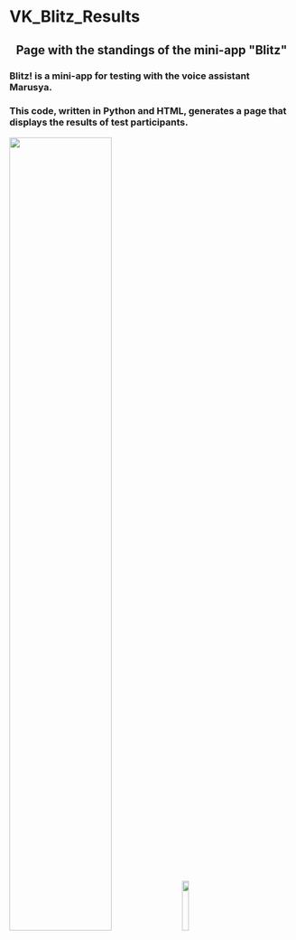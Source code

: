 # VK_Blitz_Results
<h2 align="center">Page with the standings of the mini-app "Blitz"</h2>
<h3>Blitz! is a mini-app for testing with the voice assistant Marusya.</h3>
<h3>This code, written in Python and HTML, generates a page that displays the results of test participants.</h3>
<div id="screenshots">
<img src="https://user-images.githubusercontent.com/104797558/232177397-003e1f14-20c1-4934-9c26-405aa97fe892.png" width="60%" height="60%">
<img src="https://user-images.githubusercontent.com/104797558/232177261-0b589819-7b88-4719-b11a-d9a0f756e5d2.png" width="15%" height="15%">
</div>
